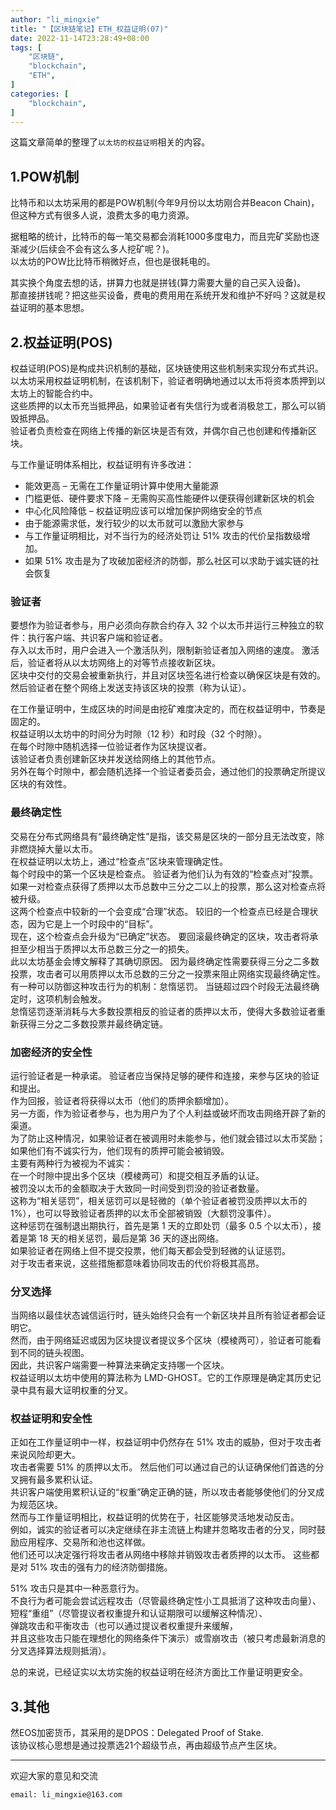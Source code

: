 ```yaml
---
author: "li_mingxie"
title: "【区块链笔记】ETH_权益证明(07)"
date: 2022-11-14T23:28:49+08:00
tags: [
    "区块链",
    "blockchain",
    "ETH",
]
categories: [
    "blockchain",
]
---
```


这篇文章简单的整理了`以太坊的权益证明`相关的内容。  <!--more-->  

## 1.POW机制

比特币和以太坊采用的都是POW机制(今年9月份以太坊刚合并Beacon Chain)，  
但这种方式有很多人说，浪费太多的电力资源。  

据粗略的统计，比特币的每一笔交易都会消耗1000多度电力，而且完矿奖励也逐渐减少(后续会不会有这么多人挖矿呢？)。  
以太坊的POW比比特币稍微好点，但也是很耗电的。  

其实换个角度去想的话，拼算力也就是拼钱(算力需要大量的自己买入设备)。  
那直接拼钱呢？把这些买设备，费电的费用用在系统开发和维护不好吗？这就是权益证明的基本思想。  

## 2.权益证明(POS)

权益证明(POS)是构成共识机制的基础，区块链使用这些机制来实现分布式共识。  
以太坊采用权益证明机制，在该机制下，验证者明确地通过以太币将资本质押到以太坊上的智能合约中。  
这些质押的以太币充当抵押品，如果验证者有失信行为或者消极怠工，那么可以销毁抵押品。  
验证者负责检查在网络上传播的新区块是否有效，并偶尔自己也创建和传播新区块。  

与工作量证明体系相比，权益证明有许多改进：  

* 能效更高 – 无需在工作量证明计算中使用大量能源
* 门槛更低、硬件要求下降 – 无需购买高性能硬件以便获得创建新区块的机会
* 中心化风险降低 – 权益证明应该可以增加保护网络安全的节点
* 由于能源需求低，发行较少的以太币就可以激励大家参与
* 与工作量证明相比，对不当行为的经济处罚让 51% 攻击的代价呈指数级增加。
* 如果 51% 攻击是为了攻破加密经济的防御，那么社区可以求助于诚实链的社会恢复

### 验证者

要想作为验证者参与，用户必须向存款合约存入 32 个以太币并运行三种独立的软件：执行客户端、共识客户端和验证者。  
存入以太币时，用户会进入一个激活队列，限制新验证者加入网络的速度。 激活后，验证者将从以太坊网络上的对等节点接收新区块。  
区块中交付的交易会被重新执行，并且对区块签名进行检查以确保区块是有效的。  
然后验证者在整个网络上发送支持该区块的投票（称为认证）。  

在工作量证明中，生成区块的时间是由挖矿难度决定的，而在权益证明中，节奏是固定的。  
权益证明以太坊中的时间分为时隙（12 秒）和时段（32 个时隙）。  
在每个时隙中随机选择一位验证者作为区块提议者。  
该验证者负责创建新区块并发送给网络上的其他节点。  
另外在每个时隙中，都会随机选择一个验证者委员会，通过他们的投票确定所提议区块的有效性。  

### 最终确定性

交易在分布式网络具有“最终确定性”是指，该交易是区块的一部分且无法改变，除非燃烧掉大量以太币。  
在权益证明以太坊上，通过“检查点”区块来管理确定性。  
每个时段中的第一个区块是检查点。 验证者为他们认为有效的“检查点对”投票。  
如果一对检查点获得了质押以太币总数中三分之二以上的投票，那么这对检查点将被升级。  
这两个检查点中较新的一个会变成“合理”状态。 较旧的一个检查点已经是合理状态，因为它是上一个时段中的“目标”。  
现在，这个检查点会升级为“已确定”状态。 要回滚最终确定的区块，攻击者将承担至少相当于质押以太币总数三分之一的损失。  
此以太坊基金会博文解释了其确切原因。 因为最终确定性需要获得三分之二多数投票，攻击者可以用质押以太币总数的三分之一投票来阻止网络实现最终确定性。  
有一种可以防御这种攻击行为的机制：怠惰惩罚。 当链超过四个时段无法最终确定时，这项机制会触发。  
怠惰惩罚逐渐消耗与大多数投票相反的验证者的质押以太币，使得大多数验证者重新获得三分之二多数投票并最终确定链。  

### 加密经济的安全性

运行验证者是一种承诺。 验证者应当保持足够的硬件和连接，来参与区块的验证和提出。  
作为回报，验证者将获得以太币（他们的质押余额增加）。  
另一方面，作为验证者参与，也为用户为了个人利益或破坏而攻击网络开辟了新的渠道。  
为了防止这种情况，如果验证者在被调用时未能参与，他们就会错过以太币奖励；如果他们有不诚实行为，他们现有的质押可能会被销毁。  
主要有两种行为被视为不诚实：  
在一个时隙中提出多个区块（模棱两可）和提交相互矛盾的认证。  
被罚没以太币的金额取决于大致同一时间受到罚没的验证者数量。  
这称为“相关惩罚”，相关惩罚可以是轻微的（单个验证者被罚没质押以太币的 1%），也可以导致验证者质押的以太币全部被销毁（大额罚没事件）。  
这种惩罚在强制退出期执行，首先是第 1 天的立即处罚（最多 0.5 个以太币），接着是第 18 天的相关惩罚，最后是第 36 天的逐出网络。  
如果验证者在网络上但不提交投票，他们每天都会受到轻微的认证惩罚。  
对于攻击者来说，这些措施都意味着协同攻击的代价将极其高昂。  

### 分叉选择

当网络以最佳状态诚信运行时，链头始终只会有一个新区块并且所有验证者都会证明它。  
然而，由于网络延迟或因为区块提议者提议多个区块（模棱两可），验证者可能看到不同的链头视图。  
因此，共识客户端需要一种算法来确定支持哪一个区块。  
权益证明以太坊中使用的算法称为 LMD-GHOST。它的工作原理是确定其历史记录中具有最大证明权重的分叉。  

### 权益证明和安全性

正如在工作量证明中一样，权益证明中仍然存在 51% 攻击的威胁，但对于攻击者来说风险却更大。  
攻击者需要 51% 的质押以太币。 然后他们可以通过自己的认证确保他们首选的分叉拥有最多累积认证。  
共识客户端使用累积认证的“权重”确定正确的链，所以攻击者能够使他们的分叉成为规范区块。  
然而与工作量证明相比，权益证明的优势在于，社区能够灵活地发动反击。  
例如，诚实的验证者可以决定继续在非主流链上构建并忽略攻击者的分叉，同时鼓励应用程序、交易所和池也这样做。  
他们还可以决定强行将攻击者从网络中移除并销毁攻击者质押的以太币。 这些都是对 51% 攻击的强有力的经济防御措施。  

51% 攻击只是其中一种恶意行为。  
不良行为者可能会尝试远程攻击（尽管最终确定性小工具抵消了这种攻击向量）、  
短程“重组”（尽管提议者权重提升和认证期限可以缓解这种情况）、  
弹跳攻击和平衡攻击（也可以通过提议者权重提升来缓解，  
并且这些攻击只能在理想化的网络条件下演示）或雪崩攻击（被只考虑最新消息的分叉选择算法规则抵消）。  

总的来说，已经证实以太坊实施的权益证明在经济方面比工作量证明更安全。  

## 3.其他

然EOS加密货币，其采用的是DPOS：Delegated Proof of Stake.  
该协议核心思想是通过投票选21个超级节点，再由超级节点产生区块。

----------------------------------------------
欢迎大家的意见和交流

`email: li_mingxie@163.com`
